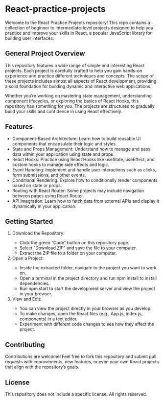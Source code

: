 # React-practice-projects
Welcome to the React Practice Projects repository! This repo contains a collection of beginner to intermediate-level projects designed to help you practice and improve your skills in React, a popular JavaScript library for building user interfaces.

## General Project Overview
This repository features a wide range of simple and interesting React projects. Each project is carefully crafted to help you gain hands-on experience and practice different techniques and concepts. The scope of these projects includes almost all aspects of React development, providing a solid foundation for building dynamic and interactive web applications.

Whether you’re working on mastering state management, understanding component lifecycles, or exploring the basics of React Hooks, this repository has something for you. The projects are structured to gradually build your skills and confidence in using React effectively.

## Features
<ul>
  <li>Component-Based Architecture: Learn how to build reusable UI components that encapsulate their logic and styles.</li>
	<li>State and Props Management: Understand how to manage and pass data within your application using state and props.</li>
	<li>React Hooks: Practice using React Hooks like useState, useEffect, and custom hooks to manage side effects and logic.</li>
	<li>Event Handling: Implement and handle user interactions such as clicks, form submissions, and other events.</li>
	<li>Conditional Rendering: Explore how to conditionally render components based on state or props.</li>
	<li>Routing with React Router: Some projects may include navigation between pages using React Router.</li>
	<li>API Integration: Learn how to fetch data from external APIs and display it dynamically in your application.</li>
</ul>

## Getting Started
<ol>
  <li>Download the Repository:</li>
	  <ul>
      <li>Click the green “Code” button on this repository page.</li>
  	  <li>Select “Download ZIP” and save the file to your computer.</li>
  	  <li>Extract the ZIP file to a folder on your computer.</li>
    </ul>
  <li>Open a Project:</li>
	  <ul>
      <li>Inside the extracted folder, navigate to the project you want to work on.
    	<li>Open a terminal in the project directory and run npm install to install dependencies.
    	<li>Run npm start to start the development server and view the project in your browser.
    </ul>
  <li>View and Edit:</li>
  	<ul>
      <li>You can view the project directly in your browser as you develop.</li>
    	<li>To make changes, open the React files (e.g., App.js, index.js, components) in a text editor.</li>
    	<li>Experiment with different code changes to see how they affect the project.</li>
    </ul>
</ol>

## Contributing
Contributions are welcome! Feel free to fork this repository and submit pull requests with improvements, new features, or even your own React projects that align with the repository’s goals.

## License
This repository does not include a specific license. All rights reserved.
